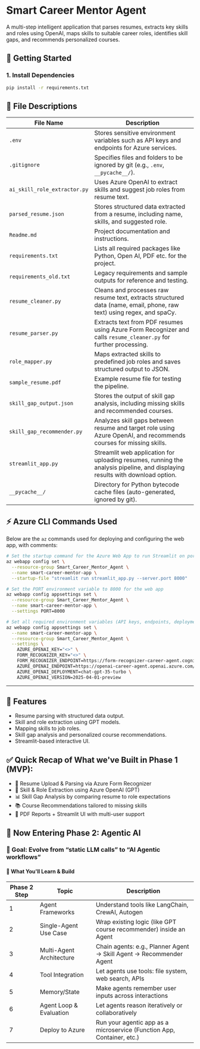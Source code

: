 # Smart Career Mentor Agent

A multi-step intelligent application that parses resumes, extracts key skills and roles using OpenAI, maps skills to suitable career roles, identifies skill gaps, and recommends personalized courses.

## 🚀 Getting Started

### 1. Install Dependencies

```bash
pip install -r requirements.txt
```

## 📁 File Descriptions

| File Name                  | Description |
|----------------------------|-------------|
| `.env`                     | Stores sensitive environment variables such as API keys and endpoints for Azure services. |
| `.gitignore`               | Specifies files and folders to be ignored by git (e.g., `.env`, `__pycache__/`). |
| `ai_skill_role_extractor.py` | Uses Azure OpenAI to extract skills and suggest job roles from resume text. |
| `parsed_resume.json`       | Stores structured data extracted from a resume, including name, skills, and suggested role. |
| `Readme.md`                | Project documentation and instructions. |
| `requirements.txt`         | Lists all required packages like Python, Open AI, PDF etc. for the project. |
| `requirements_old.txt`     | Legacy requirements and sample outputs for reference and testing. |
| `resume_cleaner.py`        | Cleans and processes raw resume text, extracts structured data (name, email, phone, raw text) using regex, and spaCy. |
| `resume_parser.py`         | Extracts text from PDF resumes using Azure Form Recognizer and calls `resume_cleaner.py` for further processing. |
| `role_mapper.py`           | Maps extracted skills to predefined job roles and saves structured output to JSON. |
| `sample_resume.pdf`        | Example resume file for testing the pipeline. |
| `skill_gap_output.json`    | Stores the output of skill gap analysis, including missing skills and recommended courses. |
| `skill_gap_recommender.py` | Analyzes skill gaps between resume and target role using Azure OpenAI, and recommends courses for missing skills. |
| `streamlit_app.py`         | Streamlit web application for uploading resumes, running the analysis pipeline, and displaying results with download option. |
| `__pycache__/`             | Directory for Python bytecode cache files (auto-generated, ignored by git). |

## ⚡ Azure CLI Commands Used

Below are the `az` commands used for deploying and configuring the web app, with comments:

```sh
# Set the startup command for the Azure Web App to run Streamlit on port 8000
az webapp config set \
  --resource-group Smart_Career_Mentor_Agent \
  --name smart-career-mentor-app \
  --startup-file "streamlit run streamlit_app.py --server.port 8000"

# Set the PORT environment variable to 8000 for the web app
az webapp config appsettings set \
  --resource-group Smart_Career_Mentor_Agent \
  --name smart-career-mentor-app \
  --settings PORT=8000

# Set all required environment variables (API keys, endpoints, deployment info) for the web app
az webapp config appsettings set \
  --name smart-career-mentor-app \
  --resource-group Smart_Career_Mentor_Agent \
  --settings \
    AZURE_OPENAI_KEY="<>" \
    FORM_RECOGNIZER_KEY="<>" \
    FORM_RECOGNIZER_ENDPOINT=https://form-recognizer-career-agent.cognitiveservices.azure.com/ \
    AZURE_OPENAI_ENDPOINT=https://openai-career-agent.openai.azure.com/ \
    AZURE_OPENAI_DEPLOYMENT=chat-gpt-35-turbo \
    AZURE_OPENAI_VERSION=2025-04-01-preview
```

---

## 💼 Features

- Resume parsing with structured data output.
- Skill and role extraction using GPT models.
- Mapping skills to job roles.
- Skill gap analysis and personalized course recommendations.
- Streamlit-based interactive UI.

## ✅ Quick Recap of What we've Built in Phase 1 (MVP):

- 📄 Resume Upload & Parsing via Azure Form Recognizer
- 🧠 Skill & Role Extraction using Azure OpenAI (GPT)
- 📊 Skill Gap Analysis by comparing resume to role expectations
- 📚 Course Recommendations tailored to missing skills
- 🧾 PDF Reports + Streamlit UI with multi-user support

## 🔁 Now Entering Phase 2: Agentic AI

### 🎯 Goal: Evolve from “static LLM calls” to “AI Agentic workflows”

#### 🚀 What You'll Learn & Build

| Phase 2 Step | Topic                    | Description                                                                                   |
|--------------|--------------------------|-----------------------------------------------------------------------------------------------|
| 1            | Agent Frameworks         | Understand tools like LangChain, CrewAI, Autogen                                              |
| 2            | Single-Agent Use Case    | Wrap existing logic (like GPT course recommender) inside an Agent                             |
| 3            | Multi-Agent Architecture | Chain agents: e.g., Planner Agent → Skill Agent → Recommender Agent                          |
| 4            | Tool Integration         | Let agents use tools: file system, web search, APIs                                          |
| 5            | Memory/State             | Make agents remember user inputs across interactions                                          |
| 6            | Agent Loop & Evaluation  | Let agents reason iteratively or collaboratively                                              |
| 7            | Deploy to Azure          | Run your agentic app as a microservice (Function App, Container, etc.)                        |
